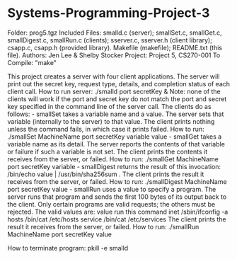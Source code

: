 # Systems-Programming-Project-3
Folder: prog5.tgz
Included Files: smalld.c (server); smallSet.c, smallGet.c, smallDigest.c, smallRun.c (clients);
		sserver.c, sserver.h (client library); csapp.c, csapp.h (provided library).
		Makefile (makefile); README.txt (this file).
Authors: Jen Lee & Shelby Stocker
Project: Project 5, CS270-001
To Compile: "make"

This project creates a server with four client applications.
	The server will print out the secret key, request type, details, and completion
		status of each client call.
	How to run server: ./smalld port secretKey &
		Note: none of the clients will work if the port and secret key do not match
			the port and secret key specified in the command line of the server call.
The clients do as follows:
	- smallSet takes a variable name and a value. 
		The server sets that variable (internally to the server) to that value. 
		The client prints nothing unless the command fails, in which case it prints failed.
		How to run: ./smallSet MachineName port secretKey variable value
	- smallGet takes a variable name as its detail. 
		The server reports the contents of that variable or failure if such a variable is not set. 
		The client prints the contents it receives from the server, or failed.
		How to run: ./smallGet MachineName port secretKey variable
	- smallDigest returns the result of this invocation: /bin/echo value | /usr/bin/sha256sum . 
		The client prints the result it receives from the server, or failed.
		How to run: ./smallDigest MachineName port secretKey value
	- smallRun uses a value to specify a program. 
		The server runs that program and sends the first 100 bytes of its output back to the client. 
		Only certain programs are valid requests; the others must be rejected. 
		The valid values are:
			value	run this command
			inet	/sbin/ifconfig -a
			hosts	/bin/cat /etc/hosts
			service	/bin/cat /etc/services
		The client prints the result it receives from the server, or failed.
		How to run: ./smallRun MachineName port secretKey value

How to terminate program: pkill -e smalld
